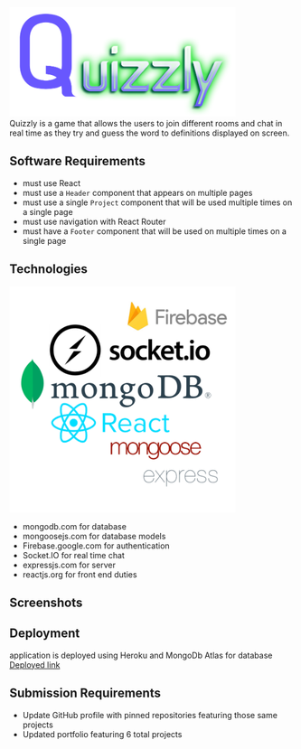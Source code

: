 <img src="./assets/Logo.png" width="400"><br>
Quizzly is a game that allows the users to join different rooms and chat in real time as they try and guess the word to definitions displayed on screen.

## Software Requirements

- must use React
- must use a `Header` component that appears on multiple pages
- must use a single `Project` component that will be used multiple times on a single page
- must use navigation with React Router
- must have a `Footer` component that will be used on multiple times on a single page


## Technologies
<img src="./assets/technologies-collage.png" width="400"><br>
- mongodb.com for database
- mongoosejs.com for database models
- Firebase.google.com for authentication
- Socket.IO for real time chat
- expressjs.com for server
- reactjs.org for front end duties 

## Screenshots

## Deployment
application is deployed using Heroku and MongoDb Atlas for database
[Deployed link](http://quizzlyisawesome.herokuapp.com/)

## Submission Requirements
- Update GitHub profile with pinned repositories featuring those same projects
- Updated portfolio featuring 6 total projects